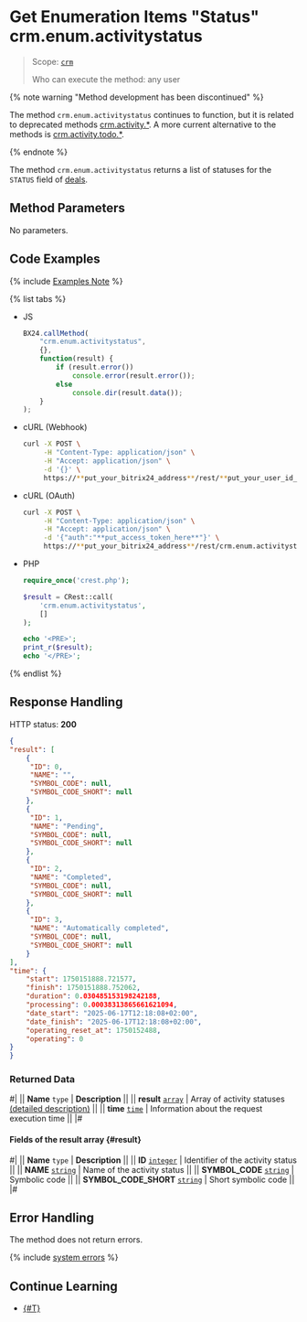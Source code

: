 # Get Enumeration Items "Status" crm.enum.activitystatus

> Scope: [`crm`](../../../../scopes/permissions.md)
>
> Who can execute the method: any user

{% note warning "Method development has been discontinued" %}

The method `crm.enum.activitystatus` continues to function, but it is related to deprecated methods [crm.activity.*](../../../timeline/activities/index.md). A more current alternative to the methods is [crm.activity.todo.*](../../../timeline/activities/todo/index.md).

{% endnote %}

The method `crm.enum.activitystatus` returns a list of statuses for the `STATUS` field of [deals](../../../timeline/activities/index.md).

## Method Parameters

No parameters.

## Code Examples

{% include [Examples Note](../../../../../_includes/examples.md) %}

{% list tabs %}

- JS

    ```js
    BX24.callMethod(
        "crm.enum.activitystatus",
        {},
        function(result) {
            if (result.error())
                console.error(result.error());
            else
                console.dir(result.data());
        }
    );
    ```

- cURL (Webhook)

    ```bash
    curl -X POST \
         -H "Content-Type: application/json" \
         -H "Accept: application/json" \
         -d '{}' \
         https://**put_your_bitrix24_address**/rest/**put_your_user_id_here**/**put_your_webhook_here**/crm.enum.activitystatus
    ```

- cURL (OAuth)

    ```bash
    curl -X POST \
         -H "Content-Type: application/json" \
         -H "Accept: application/json" \
         -d '{"auth":"**put_access_token_here**"}' \
         https://**put_your_bitrix24_address**/rest/crm.enum.activitystatus
    ```

- PHP

    ```php
    require_once('crest.php');

    $result = CRest::call(
        'crm.enum.activitystatus',
        []
    );

    echo '<PRE>';
    print_r($result);
    echo '</PRE>';
    ```

{% endlist %}

## Response Handling

HTTP status: **200**

```json
{
"result": [
    {
     "ID": 0,
     "NAME": "",
     "SYMBOL_CODE": null,
     "SYMBOL_CODE_SHORT": null
    },
    {
     "ID": 1,
     "NAME": "Pending",
     "SYMBOL_CODE": null,
     "SYMBOL_CODE_SHORT": null
    },
    {
     "ID": 2,
     "NAME": "Completed",
     "SYMBOL_CODE": null,
     "SYMBOL_CODE_SHORT": null
    },
    {
     "ID": 3,
     "NAME": "Automatically completed",
     "SYMBOL_CODE": null,
     "SYMBOL_CODE_SHORT": null
    }
],
"time": {
    "start": 1750151888.721577,
    "finish": 1750151888.752062,
    "duration": 0.030485153198242188,
    "processing": 0.00038313865661621094,
    "date_start": "2025-06-17T12:18:08+02:00",
    "date_finish": "2025-06-17T12:18:08+02:00",
    "operating_reset_at": 1750152488,
    "operating": 0
}
}
```

### Returned Data

#|
|| **Name**
`type` | **Description** ||
|| **result**
[`array`](../../../../data-types.md) | Array of activity statuses [(detailed description)](#result) ||
|| **time**
[`time`](../../../../data-types.md#time) | Information about the request execution time ||
|#

#### Fields of the result array {#result}

#|
|| **Name**
`type` | **Description** ||
|| **ID**
[`integer`](../../../../data-types.md) | Identifier of the activity status ||
|| **NAME**
[`string`](../../../../data-types.md) | Name of the activity status ||
|| **SYMBOL_CODE**
[`string`](../../../../data-types.md) | Symbolic code ||
|| **SYMBOL_CODE_SHORT**
[`string`](../../../../data-types.md) | Short symbolic code ||
|#

## Error Handling

The method does not return errors.

{% include [system errors](../../../../../_includes/system-errors.md) %}

## Continue Learning

- [{#T}](./../index.md)